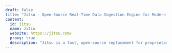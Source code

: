 ```yaml
---
draft: false
title: "Jitsu - Open-Source Real-Time Data Ingestion Engine for Modern Data Teams"
content:
  id: jitsu
  name: Jitsu
  website: https://jitsu.com/
  proxy: true
  description: "Jitsu is a fast, open-source replacement for proprietary analytics stacks, enabling real-time data pipelines with ease. It's perfect for modern data teams seeking to quickly send, transform, and enrich data."
---
```

